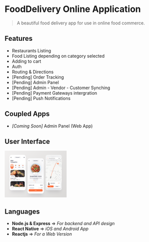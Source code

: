 # FoodDelivery Online Application

> A beautiful food delivery app for use in online food commerce.

## Features

- Restaurants Listing
- Food Listing depending on category selected
- Adding to cart
- Auth
- Routing & Directions
- [Pending] Order Tracking
- [Pending] Admin Panel
- [Pending] Admin - Vendor - Customer Synching
- [Pending] Payment Gateways intergration
- [Pending] Push Notifications

## Coupled Apps

- <a> _[Coming Soon]_ Admin Panel (Web App)</a>

## User Interface

<a href="https://dribbble.com/shots/14527824/attachments/6215066?mode=media">
<img src="./assets/design.webp" width="200"/>
</a>

## Languages

- **Node.js & Express** => _For backend and API design_
- **React Native** => _iOS and Android App_
- **Reactjs** => _For a Web Version_